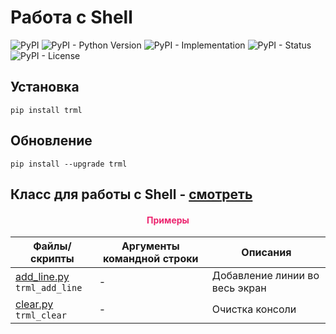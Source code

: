 # Работа с Shell

![PyPI](https://img.shields.io/pypi/v/trml)
![PyPI - Python Version](https://img.shields.io/pypi/pyversions/trml)
![PyPI - Implementation](https://img.shields.io/pypi/implementation/trml)
![PyPI - Status](https://img.shields.io/pypi/status/trml)
![PyPI - License](https://img.shields.io/pypi/l/trml)

## Установка

```shell script
pip install trml
```

## Обновление

```shell script
pip install --upgrade trml
```

## Класс для работы с Shell - [смотреть](https://github.com/DmitryRyumin/pkgs/blob/master/trml/trml/shell.py)

<h4 align="center"><span style="color:#EC256F;">Примеры</span></h4>

| Файлы/скрипты | Аргументы командной строки | Описания |
| ------------- | -------------------------- | -------- |
| [add_line.py](https://github.com/DmitryRyumin/pkgs/blob/master/trml/trml/samples/add_line.py)<br>`trml_add_line` | - | Добавление линии во весь экран |
| [clear.py](https://github.com/DmitryRyumin/pkgs/blob/master/trml/trml/samples/clear.py)<br>`trml_clear` | - | Очистка консоли |
